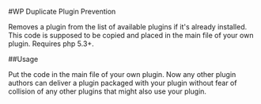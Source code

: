 #WP Duplicate Plugin Prevention

Removes a plugin from the list of available plugins if it's already installed. 
This code is supposed to be copied and placed in the main file of your own plugin. 
Requires php 5.3+.

##Usage

Put the code in the main file of your own plugin. Now any other plugin authors can deliver a plugin
packaged with your plugin without fear of collision of any other plugins that might also use your plugin.